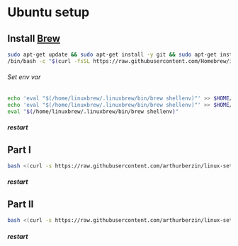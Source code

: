 # Ubuntu setup

## Install [Brew](https://brew.sh/)

```bash
sudo apt-get update && sudo apt-get install -y git && sudo apt-get install -y curl;
/bin/bash -c "$(curl -fsSL https://raw.githubusercontent.com/Homebrew/install/HEAD/install.sh)"
```

###### Set env var

```bash
echo 'eval "$(/home/linuxbrew/.linuxbrew/bin/brew shellenv)"' >> $HOME/.profile &&
echo 'eval "$(/home/linuxbrew/.linuxbrew/bin/brew shellenv)"' >> $HOME/.zprofile &&
eval "$(/home/linuxbrew/.linuxbrew/bin/brew shellenv)"
```
##### restart

## Part I

```bash
bash <(curl -s https://raw.githubusercontent.com/arthurberzin/linux-setup/main/Install-partI.sh)
```
##### restart
## Part II

```bash
bash <(curl -s https://raw.githubusercontent.com/arthurberzin/linux-setup/main/Install-partII.sh)
```
##### restart
